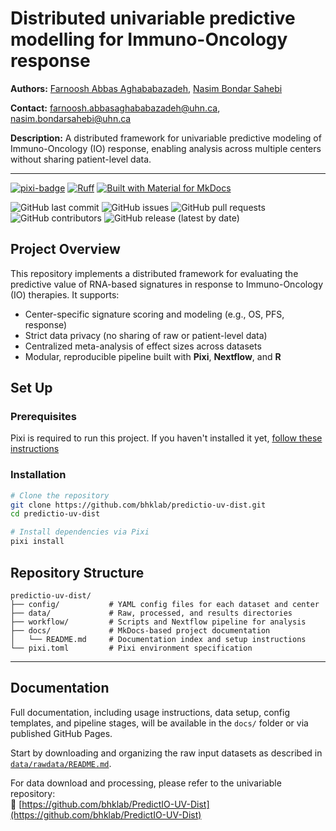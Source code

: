 # Distributed univariable predictive modelling for Immuno-Oncology response

**Authors:** [Farnoosh Abbas Aghababazadeh](https://github.com/RibaA), [Nasim Bondar Sahebi](https://github.com/sogolsahebi)

**Contact:** [farnoosh.abbasaghababazadeh@uhn.ca](mailto:farnoosh.abbasaghababazadeh@uhn.ca),  [nasim.bondarsahebi@uhn.ca](mailto:nasim.bondarsahebi@uhn.ca)

**Description:** A distributed framework for univariable predictive modeling of Immuno-Oncology (IO) response, enabling analysis across multiple centers without sharing patient-level data.

--------------------------------------

[![pixi-badge](https://img.shields.io/endpoint?url=https://raw.githubusercontent.com/prefix-dev/pixi/main/assets/badge/v0.json&style=flat-square)](https://github.com/prefix-dev/pixi)
[![Ruff](https://img.shields.io/endpoint?url=https://raw.githubusercontent.com/astral-sh/ruff/main/assets/badge/v2.json&style=flat-square)](https://github.com/astral-sh/ruff)
[![Built with Material for MkDocs](https://img.shields.io/badge/mkdocs--material-gray?logo=materialformkdocs&style=flat-square)](https://github.com/squidfunk/mkdocs-material)

![GitHub last commit](https://img.shields.io/github/last-commit/bhklab/predictio-uv-dist?style=flat-square)
![GitHub issues](https://img.shields.io/github/issues/bhklab/predictio-uv-dist?style=flat-square)
![GitHub pull requests](https://img.shields.io/github/issues-pr/bhklab/predictio-uv-dist?style=flat-square)
![GitHub contributors](https://img.shields.io/github/contributors/bhklab/predictio-uv-dist?style=flat-square)
![GitHub release (latest by date)](https://img.shields.io/github/v/release/bhklab/predictio-uv-dist?style=flat-square)

## Project Overview

This repository implements a distributed framework for evaluating the predictive value of RNA-based signatures in response to Immuno-Oncology (IO) therapies. It supports:

- Center-specific signature scoring and modeling (e.g., OS, PFS, response)
- Strict data privacy (no sharing of raw or patient-level data)
- Centralized meta-analysis of effect sizes across datasets
- Modular, reproducible pipeline built with **Pixi**, **Nextflow**, and **R**

## Set Up

### Prerequisites

Pixi is required to run this project.
If you haven't installed it yet, [follow these instructions](https://pixi.sh/latest/)

### Installation

```bash
# Clone the repository
git clone https://github.com/bhklab/predictio-uv-dist.git
cd predictio-uv-dist

# Install dependencies via Pixi
pixi install
```

## Repository Structure

```
predictio-uv-dist/
├── config/           # YAML config files for each dataset and center
├── data/             # Raw, processed, and results directories
├── workflow/         # Scripts and Nextflow pipeline for analysis
├── docs/             # MkDocs-based project documentation
│   └── README.md     # Documentation index and setup instructions
└── pixi.toml         # Pixi environment specification
```

---

## Documentation

Full documentation, including usage instructions, data setup, config templates, and pipeline stages, will be available in the `docs/` folder or via published GitHub Pages.

Start by downloading and organizing the raw input datasets as described in [`data/rawdata/README.md`](https://github.com/bhklab/PredictIO-UV-Dist/blob/main/data/rawdata/README.md).

For data download and processing, please refer to the univariable repository:  
🔗 [https://github.com/bhklab/PredictIO-UV-Dist](https://github.com/bhklab/PredictIO-UV-Dist)

